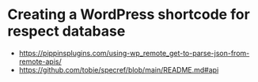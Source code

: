 # Creating a WordPress shortcode for respect database

* <https://pippinsplugins.com/using-wp_remote_get-to-parse-json-from-remote-apis/>
* <https://github.com/tobie/specref/blob/main/README.md#api>
